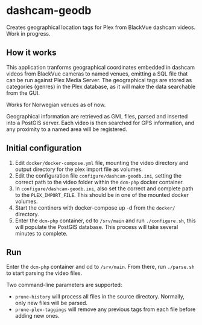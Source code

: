 # dashcam-geodb
Creates geographical location tags for Plex from BlackVue dashcam videos.
Work in progress.

## How it works
This application tranforms geographical coordinates embedded in dashcam videos
from BlackVue cameras to named venues, emitting a SQL file that can be run
against Plex Media Server. The geographical tags are stored as categories
(genres) in the Plex database, as it will make the data searchable from the GUI.

Works for Norwegian venues as of now.

Geographical information are retrieved as GML files, parsed and inserted into
a PostGIS server. Each video is then searched for GPS information, and any
proximity to a named area will be registered.

## Initial configuration
1. Edit `docker/docker-compose.yml` file, mounting the video directory and
   output directory for the plex import file as volumes.
2. Edit the configuration file `configure/dashcam-geodb.ini`, setting the
   correct path to the video folder within the `dcm-php` docker container.
3. In `configure/dashcam-geodb.ini`, also set the correct and complete path to
   the `PLEX_IMPORT_FILE`. This should be in one of the mounted docker volumes.
4. Start the continers with docker-compose up -d from the `docker/` directory.
5. Enter the `dcm-php` container, cd to `/srv/main` and run `./configure.sh`,
   this will populate the PostGIS database. This process will take several
   minutes to complete.

## Run
Enter the `dcm-php` container and cd to `/srv/main`. From there, run
`./parse.sh` to start parsing the video files.

Two command-line parameters are supported:

- `prune-history` will process all files in the source directory. Normally,
  only new files will be parsed.
- `prune-plex-taggings` will remove any previous tags from each file before
  adding new ones.

